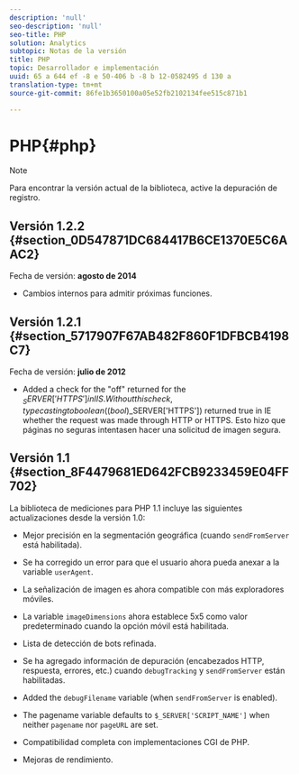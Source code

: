 ```yaml
---
description: 'null'
seo-description: 'null'
seo-title: PHP
solution: Analytics
subtopic: Notas de la versión
title: PHP
topic: Desarrollador e implementación
uuid: 65 a 644 ef -8 e 50-406 b -8 b 12-0582495 d 130 a
translation-type: tm+mt
source-git-commit: 86fe1b3650100a05e52fb2102134fee515c871b1

---
```



# PHP{#php}

>[!NOTE]
>
>Para encontrar la versión actual de la biblioteca, active la depuración de registro.

## Versión 1.2.2 {#section_0D547871DC684417B6CE1370E5C6AAC2}

Fecha de versión: **agosto de 2014**

* Cambios internos para admitir próximas funciones.

## Versión 1.2.1 {#section_5717907F67AB482F860F1DFBCB4198C7}

Fecha de versión: **julio de 2012**

* Added a check for the "off" returned for the $_SERVER['HTTPS'] in IIS. Without this check, typecasting to boolean ((bool)$_SERVER['HTTPS']) returned true in IE whether the request was made through HTTP or HTTPS. Esto hizo que páginas no seguras intentasen hacer una solicitud de imagen segura.

## Versión 1.1 {#section_8F4479681ED642FCB9233459E04FF702}

La biblioteca de mediciones para PHP 1.1 incluye las siguientes actualizaciones desde la versión 1.0:

* Mejor precisión en la segmentación geográfica (cuando `sendFromServer` está habilitada).
* Se ha corregido un error para que el usuario ahora pueda anexar a la variable `userAgent`.
* La señalización de imagen es ahora compatible con más exploradores móviles.
* La variable `imageDimensions` ahora establece 5x5 como valor predeterminado cuando la opción móvil está habilitada.
* Lista de detección de bots refinada.
* Se ha agregado información de depuración (encabezados HTTP, respuesta, errores, etc.) cuando `debugTracking` y `sendFromServer` están habilitadas.

* Added the `debugFilename` variable (when `sendFromServer` is enabled).

* The pagename variable defaults to `$_SERVER['SCRIPT_NAME']` when neither `pagename` nor `pageURL` are set.

* Compatibilidad completa con implementaciones CGI de PHP.
* Mejoras de rendimiento.


